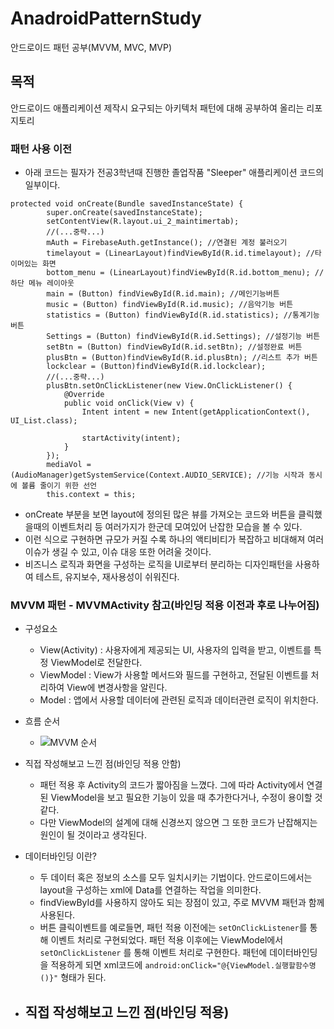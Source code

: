 # AnadroidPatternStudy
안드로이드 패턴 공부(MVVM, MVC, MVP)

## 목적
안드로이드 애플리케이션 제작시 요구되는 아키텍처 패턴에 대해 공부하여 올리는 리포지토리

### 패턴 사용 이전
- 아래 코드는 필자가 전공3학년때 진행한 졸업작품 "Sleeper" 애플리케이션 코드의 일부이다.
```  
protected void onCreate(Bundle savedInstanceState) {
        super.onCreate(savedInstanceState);
        setContentView(R.layout.ui_2_maintimertab);
        //(...중략...)
        mAuth = FirebaseAuth.getInstance(); //연결된 계정 불러오기
        timelayout = (LinearLayout)findViewById(R.id.timelayout); //타이머있는 화면
        bottom_menu = (LinearLayout)findViewById(R.id.bottom_menu); //하단 메뉴 레이아웃
        main = (Button) findViewById(R.id.main); //메인기능버튼
        music = (Button) findViewById(R.id.music); //음악기능 버튼
        statistics = (Button) findViewById(R.id.statistics); //통계기능 버튼
        Settings = (Button) findViewById(R.id.Settings); //설정기능 버튼
        setBtn = (Button) findViewById(R.id.setBtn); //설정완료 버튼
        plusBtn = (Button)findViewById(R.id.plusBtn); //리스트 추가 버튼
        lockclear = (Button)findViewById(R.id.lockclear);
        //(...중략...)
        plusBtn.setOnClickListener(new View.OnClickListener() {
            @Override
            public void onClick(View v) {
                Intent intent = new Intent(getApplicationContext(), UI_List.class);

                startActivity(intent);
            }
        });
        mediaVol = (AudioManager)getSystemService(Context.AUDIO_SERVICE); //기능 시작과 동시에 볼륨 줄이기 위한 선언
        this.context = this;
```
- onCreate 부분을 보면 layout에 정의된 많은 뷰를 가져오는 코드와 버튼을 클릭했을때의 이벤트처리 등 여러가지가 한군데 모여있어 난잡한 모습을 볼 수 있다.
- 이런 식으로 구현하면 규모가 커질 수록 하나의 액티비티가 복잡하고 비대해져 여러 이슈가 생길 수 있고, 이슈 대응 또한 어려울 것이다.
- 비즈니스 로직과 화면을 구성하는 로직을 UI로부터 분리하는 디자인패턴을 사용하여 테스트, 유지보수, 재사용성이 쉬워진다.

### MVVM 패턴 - MVVMActivity 참고(바인딩 적용 이전과 후로 나누어짐)
- 구성요소
    - View(Activity) : 사용자에게 제공되는 UI, 사용자의 입력을 받고, 이벤트를 특정 ViewModel로 전달한다.
    - ViewModel : View가 사용할 메서드와 필드를 구현하고, 전달된 이벤트를 처리하여 View에 변경사항을 알린다.
    - Model : 앱에서 사용할 데이터에 관련된 로직과 데이터관련 로직이 위치한다.
- 흐름 순서
  - ![MVVM 순서](https://img1.daumcdn.net/thumb/R1280x0/?scode=mtistory2&fname=https%3A%2F%2Fblog.kakaocdn.net%2Fdn%2FHQ9tV%2Fbtq4ZRjEXH3%2FSxMfDOnQqSvCkUVenAnkLK%2Fimg.png)

- 직접 작성해보고 느낀 점(바인딩 적용 안함)
  - 패턴 적용 후 Activity의 코드가 짧아짐을 느꼈다. 그에 따라 Activity에서 연결된 ViewModel을 보고 필요한 기능이 있을 때 추가한다거나, 수정이 용이할 것 같다.
  - 다만 ViewModel의 설계에 대해 신경쓰지 않으면 그 또한 코드가 난잡해지는 원인이 될 것이라고 생각된다.

- 데이터바인딩 이란?
  - 두 데이터 혹은 정보의 소스를 모두 일치시키는 기법이다. 안드로이드에서는 layout을 구성하는 xml에 Data를 연결하는 작업을 의미한다.
  - findViewById를 사용하지 않아도 되는 장점이 있고, 주로 MVVM 패턴과 함께 사용된다.
  - 버튼 클릭이벤트를 예로들면, 패턴 적용 이전에는 `setOnClickListener`를 통해 이벤트 처리로 구현되었다.
    패턴 적용 이후에는 ViewModel에서 `setOnClickListener` 를 통해 이벤트 처리로 구현한다.
    패턴에 데이터바인딩을 적용하게 되면 xml코드에 `android:onClick="@{ViewModel.실행할함수명()}"` 형태가 된다.
  
- 직접 작성해보고 느낀 점(바인딩 적용)
  - 